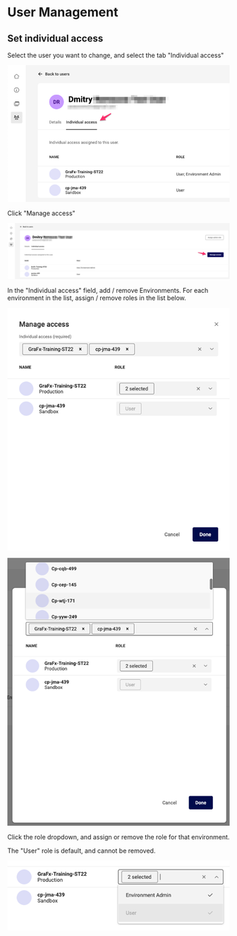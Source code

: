 # User Management

## Set individual access

Select the user you want to change, and select the tab "Individual access"

![screenshot](changerole-4.png)

Click "Manage access"

![screenshot](changerole-5.png)

In the "Individual access" field, add / remove Environments.
For each environment in the list, assign / remove roles in the list below.

![screenshot](changerole-6.png)

![screenshot](changerole-7.png)

Click the role dropdown, and assign or remove the role for that environment.

The "User" role is default, and cannot be removed.

![screenshot](changerole-8.png)
